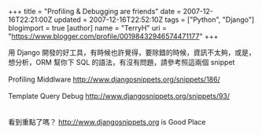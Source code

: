 +++
title = "Profiling & Debugging are friends"
date = 2007-12-16T22:21:00Z
updated = 2007-12-16T22:52:10Z
tags = ["Python", "Django"]
blogimport = true 
[author]
	name = "TerryH"
	uri = "https://www.blogger.com/profile/00198432946574471177"
+++

用 Django 開發的好工具，有時候也許覺得，要除錯的時候，資訊不太夠，或是，想分析，ORM 幫你下 SQL 的語法，有沒有問題，請參考照這兩個 snippet<br /><br />Profiling Middlware  <a href="http://www.djangosnippets.org/snippets/186/">http://www.djangosnippets.org/snippets/186/</a><br /><br />Template Query Debug  <a href="http://www.djangosnippets.org/snippets/93/">http://www.djangosnippets.org/snippets/93/</a><br /><br /><br />看到重點了嗎？ <a href="http://www.djangosnippets.org/">http://www.djangosnippets.org</a> is Good Place
